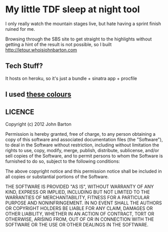# My little TDF sleep at night tool

I only really watch the mountain stages live, but hate having a sprint finish ruined for me.

Browsing through the SBS site to get straight to the highlights without getting a hint of the result is not possible, so I built http://letour.whoisjohnbarton.com

## Tech Stuff?

It hosts on heroku, so it's just a bundle + sinatra app + procfile

I used [these colours](http://www.colorcombos.com/colors/FFCC00)
---

## LICENCE

Copyright (c) 2012 John Barton

Permission is hereby granted, free of charge, to any person obtaining a copy of this software and associated documentation files (the "Software"), to deal in the Software without restriction, including without limitation the rights to use, copy, modify, merge, publish, distribute, sublicense, and/or sell copies of the Software, and to permit persons to whom the Software is furnished to do so, subject to the following conditions:

The above copyright notice and this permission notice shall be included in all copies or substantial portions of the Software.

THE SOFTWARE IS PROVIDED "AS IS", WITHOUT WARRANTY OF ANY KIND, EXPRESS OR IMPLIED, INCLUDING BUT NOT LIMITED TO THE WARRANTIES OF MERCHANTABILITY, FITNESS FOR A PARTICULAR PURPOSE AND NONINFRINGEMENT. IN NO EVENT SHALL THE AUTHORS OR COPYRIGHT HOLDERS BE LIABLE FOR ANY CLAIM, DAMAGES OR OTHER LIABILITY, WHETHER IN AN ACTION OF CONTRACT, TORT OR OTHERWISE, ARISING FROM, OUT OF OR IN CONNECTION WITH THE SOFTWARE OR THE USE OR OTHER DEALINGS IN THE SOFTWARE.

